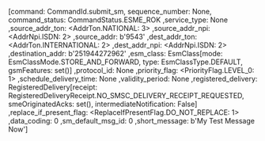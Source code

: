 [command: CommandId.submit_sm, sequence_number: None, command_status: CommandStatus.ESME_ROK
,service_type: None
,source_addr_ton: <AddrTon.NATIONAL: 3>
,source_addr_npi: <AddrNpi.ISDN: 2>
,source_addr: b'9543'
,dest_addr_ton: <AddrTon.INTERNATIONAL: 2>
,dest_addr_npi: <AddrNpi.ISDN: 2>
,destination_addr: b'251944272962'
,esm_class: EsmClass[mode: EsmClassMode.STORE_AND_FORWARD, type: EsmClassType.DEFAULT, gsmFeatures: set()]
,protocol_id: None
,priority_flag: <PriorityFlag.LEVEL_0: 1>
,schedule_delivery_time: None
,validity_period: None
,registered_delivery: RegisteredDelivery[receipt: RegisteredDeliveryReceipt.NO_SMSC_DELIVERY_RECEIPT_REQUESTED, smeOriginatedAcks: set(), intermediateNotification: False]
,replace_if_present_flag: <ReplaceIfPresentFlag.DO_NOT_REPLACE: 1>
,data_coding: 0
,sm_default_msg_id: 0
,short_message: b'My Test Message Now']
